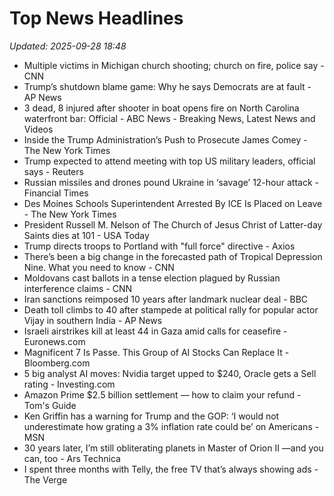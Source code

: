 # Top News Headlines

_Updated: 2025-09-28 18:48_

- Multiple victims in Michigan church shooting; church on fire, police say - CNN
- Trump’s shutdown blame game: Why he says Democrats are at fault - AP News
- 3 dead, 8 injured after shooter in boat opens fire on North Carolina waterfront bar: Official - ABC News - Breaking News, Latest News and Videos
- Inside the Trump Administration’s Push to Prosecute James Comey - The New York Times
- ‍Trump expected to attend meeting with top US military leaders, official says - Reuters
- Russian missiles and drones pound Ukraine in ‘savage’ 12-hour attack - Financial Times
- Des Moines Schools Superintendent Arrested By ICE Is Placed on Leave - The New York Times
- President Russell M. Nelson of The Church of Jesus Christ of Latter-day Saints dies at 101 - USA Today
- Trump directs troops to Portland with "full force" directive - Axios
- There’s been a big change in the forecasted path of Tropical Depression Nine. What you need to know - CNN
- Moldovans cast ballots in a tense election plagued by Russian interference claims - CNN
- Iran sanctions reimposed 10 years after landmark nuclear deal - BBC
- Death toll climbs to 40 after stampede at political rally for popular actor Vijay in southern India - AP News
- Israeli airstrikes kill at least 44 in Gaza amid calls for ceasefire - Euronews.com
- Magnificent 7 Is Passe. This Group of AI Stocks Can Replace It - Bloomberg.com
- 5 big analyst AI moves: Nvidia target upped to $240, Oracle gets a Sell rating - Investing.com
- Amazon Prime $2.5 billion settlement — how to claim your refund - Tom's Guide
- Ken Griffin has a warning for Trump and the GOP: ‘I would not underestimate how grating a 3% inflation rate could be’ on Americans - MSN
- 30 years later, I’m still obliterating planets in Master of Orion II —and you can, too - Ars Technica
- I spent three months with Telly, the free TV that’s always showing ads - The Verge